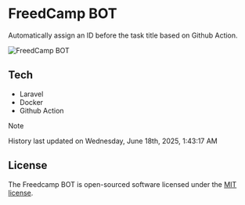# FreedCamp BOT

Automatically assign an ID before the task title based on Github Action.

![FreedCamp BOT](https://repository-images.githubusercontent.com/737932867/7d34798b-2680-471c-b089-a78a718d3d6a)

## Tech

- Laravel
- Docker
- Github Action

> [!NOTE]  
> History last updated on Wednesday, June 18th, 2025, 1:43:17 AM

## License

The Freedcamp BOT is open-sourced software licensed under the [MIT license](https://opensource.org/licenses/MIT).
